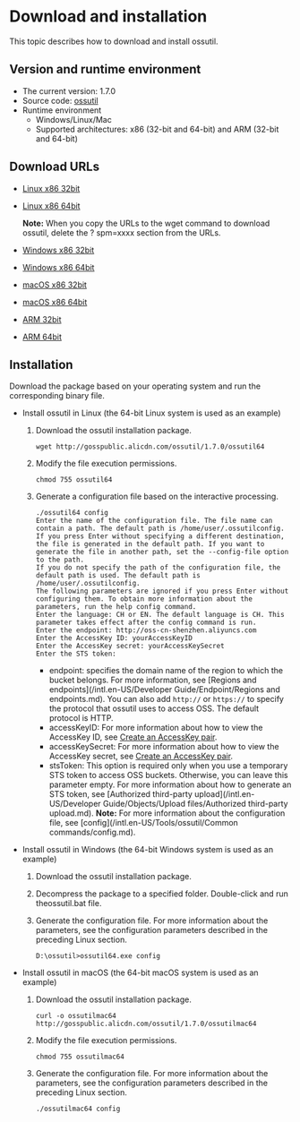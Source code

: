# Download and installation

This topic describes how to download and install ossutil.

## Version and runtime environment

-   The current version: 1.7.0
-   Source code: [ossutil](https://github.com/aliyun/ossutil)
-   Runtime environment
    -   Windows/Linux/Mac
    -   Supported architectures: x86 \(32-bit and 64-bit\) and ARM \(32-bit and 64-bit\)

## Download URLs

-   [Linux x86 32bit](https://gosspublic.alicdn.com/ossutil/1.7.0/ossutil32)
-   [Linux x86 64bit](https://gosspublic.alicdn.com/ossutil/1.7.0/ossutil64)

    **Note:** When you copy the URLs to the wget command to download ossutil, delete the ? spm=xxxx section from the URLs.

-   [Windows x86 32bit](https://gosspublic.alicdn.com/ossutil/1.7.0/ossutil32.zip)
-   [Windows x86 64bit](https://gosspublic.alicdn.com/ossutil/1.7.0/ossutil64.zip)
-   [macOS x86 32bit](https://gosspublic.alicdn.com/ossutil/1.7.0/ossutilmac32)
-   [macOS x86 64bit](https://gosspublic.alicdn.com/ossutil/1.7.0/ossutilmac64)
-   [ARM 32bit](https://gosspublic.alicdn.com/ossutil/1.7.0/ossutilarm32)
-   [ARM 64bit](https://gosspublic.alicdn.com/ossutil/1.7.0/ossutilarm64)

## Installation

Download the package based on your operating system and run the corresponding binary file.

-   Install ossutil in Linux \(the 64-bit Linux system is used as an example\)
    1.  Download the ossutil installation package.

        ```
        wget http://gosspublic.alicdn.com/ossutil/1.7.0/ossutil64                           
        ```

    2.  Modify the file execution permissions.

        ```
        chmod 755 ossutil64
        ```

    3.  Generate a configuration file based on the interactive processing.

        ```
        ./ossutil64 config
        Enter the name of the configuration file. The file name can contain a path. The default path is /home/user/.ossutilconfig. If you press Enter without specifying a different destination, the file is generated in the default path. If you want to generate the file in another path, set the --config-file option to the path. 
        If you do not specify the path of the configuration file, the default path is used. The default path is /home/user/.ossutilconfig. 
        The following parameters are ignored if you press Enter without configuring them. To obtain more information about the parameters, run the help config command.
        Enter the language: CH or EN. The default language is CH. This parameter takes effect after the config command is run. 
        Enter the endpoint: http://oss-cn-shenzhen.aliyuncs.com 
        Enter the AccessKey ID: yourAccessKeyID 
        Enter the AccessKey secret: yourAccessKeySecret
        Enter the STS token: 
        ```

        -   endpoint: specifies the domain name of the region to which the bucket belongs. For more information, see [Regions and endpoints](/intl.en-US/Developer Guide/Endpoint/Regions and endpoints.md). You can also add `http://` or `https://` to specify the protocol that ossutil uses to access OSS. The default protocol is HTTP.
        -   accessKeyID: For more information about how to view the AccessKey ID, see [Create an AccessKey pair]().
        -   accessKeySecret: For more information about how to view the AccessKey secret, see [Create an AccessKey pair]().
        -   stsToken: This option is required only when you use a temporary STS token to access OSS buckets. Otherwise, you can leave this parameter empty. For more information about how to generate an STS token, see [Authorized third-party upload](/intl.en-US/Developer Guide/Objects/Upload files/Authorized third-party upload.md).
        **Note:** For more information about the configuration file, see [config](/intl.en-US/Tools/ossutil/Common commands/config.md).

-   Install ossutil in Windows \(the 64-bit Windows system is used as an example\)
    1.  Download the ossutil installation package.
    2.  Decompress the package to a specified folder. Double-click and run theossutil.bat file.
    3.  Generate the configuration file. For more information about the parameters, see the configuration parameters described in the preceding Linux section.

        ```
        D:\ossutil>ossutil64.exe config
        ```

-   Install ossutil in macOS \(the 64-bit macOS system is used as an example\)
    1.  Download the ossutil installation package.

        ```
        curl -o ossutilmac64 http://gosspublic.alicdn.com/ossutil/1.7.0/ossutilmac64
        ```

    2.  Modify the file execution permissions.

        ```
        chmod 755 ossutilmac64
        ```

    3.  Generate the configuration file. For more information about the parameters, see the configuration parameters described in the preceding Linux section.

        ```
        ./ossutilmac64 config
        ```


